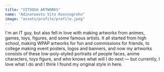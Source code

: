 ```yaml
---
title: "VITOOSH ARTWORKS"
name: "Adinarwastu Vito Koosnugroho"
image: "assets/profile/profile.jpeg"
---
```


I'm an IT guy, but also fell in love with making artworks from animes, games, toys, figures, and some famous artists. It all started from high school, making WPAP artworks for fun and commissions for friends, to college making event posters, logos and banners, and now my artworks consists of these low-poly-styled portraits of people faces, anime characters, toys figure, and who knows what will I do next — but currently, I love what I do and I think I found my original style in here.
